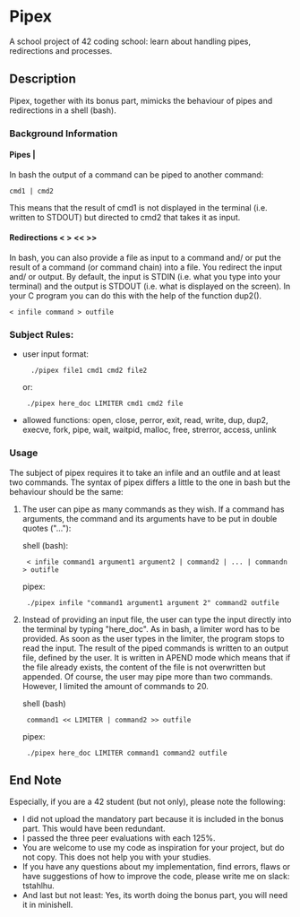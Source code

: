 # Pipex
A school project of 42 coding school: learn about handling pipes, redirections and processes.



## Description
 Pipex, together with its bonus part, mimicks the behaviour of pipes and redirections in a shell (bash).

### Background Information

 #### Pipes |
 
 In bash the output of a command can be piped to another command: 
 	
  	cmd1 | cmd2
 This means that the result of cmd1 is not displayed in the terminal (i.e. written to STDOUT) but directed to
 cmd2 that takes it as input. 
 

 #### Redirections < > << >>
 
 In bash, you can also provide a file as input to a command and/ or put the result of a command (or command chain)
 into a file. You redirect the input and/ or output. By default, the input is STDIN (i.e. what you type into your terminal)
 and the output is STDOUT (i.e. what is displayed on the screen). In your C program you can do this with the help of the
 function dup2(). 

 	< infile command > outfile

### Subject Rules:

 * user input format:

   		 ./pipex file1 cmd1 cmd2 file2
   
     or:

   		./pipex here_doc LIMITER cmd1 cmd2 file
 * allowed functions: open, close, perror, exit, read, write, dup, dup2, execve, fork, pipe, wait, waitpid, malloc, free, strerror, access, unlink
   

### Usage
The subject of pipex requires it to take an infile and an outfile and at least two commands.
The syntax of pipex differs a little to the one in bash but the behaviour should be the same:

1. The user can pipe as many commands as they wish. If a command has arguments, the command and its arguments have to be put in double quotes ("..."):
   
	shell (bash):

		< infile command1 argument1 argument2 | command2 | ... | commandn > outifle
  
	pipex:

		./pipex infile "command1 argument1 argument 2" command2 outfile

3. Instead of providing an input file, the user can type the input directly into the terminal by typing "here_doc". As in bash, a limiter word has to be provided. As soon as the user types in the limiter, the program stops to read the input. The result of the piped commands is written to an output file, defined by the user. It is written in APEND mode which means that if the file already exists, the content of the file is not overwritten but appended. Of course, the user may pipe more than two commands. However, I limited the amount of commands to 20.
   
	shell (bash)

		command1 << LIMITER | command2 >> outfile
	pipex:
	
 		./pipex here_doc LIMITER command1 command2 outfile

## End Note
Especially, if you are a 42 student (but not only), please note the following:
- I did not upload the mandatory part because it is included in the bonus part. This would have been redundant.
- I passed the three peer evaluations with each 125%.
- You are welcome to use my code as inspiration for your project, but do not copy. This does not help you with your studies.
- If you have any questions about my implementation, find errors, flaws or have suggestions of how to improve the code, please write me on slack: tstahlhu.
- And last but not least: Yes, its worth doing the bonus part, you will need it in minishell. 
